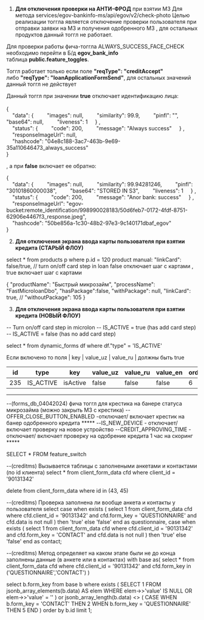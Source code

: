 1) **Для отключения проверки на АНТИ-ФРОД** при взятии МЗ
Для метода  services/egov-bankinfo-ms/api/egov/v2/check-photo 
Целью реализации тоггла является отключение проверки пользователя при отправки заявки на МЗ и получения одобренного МЗ , для остальных продуктов данный тоггл не работает.  

Для проверки работы фича-тоггла ALWAYS_SUCCESS_FACE_CHECK необходимо перейти в Б/д **egov_bank_info** таблица **public.feature_toggles**.  

Тоггл работает только если поле **"reqType": "creditAccept"** либо **"reqType": "loanApplicationFormSend"**, для остальных значений данный тоггл не действует  
  
Данный тоггл при значении **true** отключает идентификацию лица:  
   
{  
    "data":
{         "images": null,         "similarity": 99.9,         "pinfl": "",         "base64": null,         "liveness": 1     }
,  
    "status":
{         "code": 200,         "message": "Always success"     }
,  
    "responseImageUrl": null,  
    "hashcode": "04e8c188-3ac7-463b-9e69-35a110646473_always_success"  
}

, а при **false** включает ее обратно:  

{  
    "data":
{         "images": null,         "similarity": 99.94281246,         "pinfl": "30101860000038",         "base64": "STORED IN S3",         "liveness": 1     }
,  
    "status":
{         "code": 200,         "message": "Anor bank: success"     }
,  
    "responseImageUrl": "egov-bucket:remote_identification/998990028183/50d6feb7-0172-4fdf-8751-62906e4467f3_response.jpeg",  
    "hashcode": "50be856a-1c30-48b2-97e3-9c140171dbaf_egov"  
}



2) **Для отключения экрана ввода карты пользователя при взятии кредита (СТАРЫЙ ФЛОУ)**

select * from products p where p.id = 120
product manual: "linkCard": false/true, // turn on/off card step in loan
false отключает шаг с картами ,  true  включает шаг с картами

{
"productName": "Быстрый микрозайм",
"processName": "FastMicroloanDbo",
"hasPackage":false,
"withPackage": null,
"linkCard": true,   //
"withoutPackage": 105
}

3) **Для отключения экрана ввода карты пользователя при взятии кредита (НОВЫЙ ФЛОУ)**

-- Turn on/off card step in microlon 
-- IS_ACTIVE = true (has add card step) 
-- IS_ACTIVE = false (has no add card step) 

select * from dynamic_forms df where df."type" = 'IS_ACTIVE'

Если включено то поля  | key  | value_uz | value_ru | должны быть true

| id  | type      | key      | value_uz | value_ru | value_en | order | regex | mandatory | parent_id | form_key  | visible | is_value | property |
| --- | --------- | -------- | -------- | -------- | -------- | ----- | ----- | --------- | --------- | --------- | ------- | -------- | -------- |
| 235 | IS_ACTIVE | isActive | false    | false    | false    | 6     |       | true      | 236       | MAIN_FORM | true    | false    |          |

**************************************************************************

--(forms_db_04042024) фича тоггл для крестика на банере статуса микрозайма (можно закрыть МЗ с крестика)
--OFFER_CLOSE_BUTTON_ENABLED -отключает/ включает крестик на банер одобренного кредита *****
--IS_NEW_DEVICE - отключает/ включает проверку на новое устройство
--CREDIT_APPROVING_TIME - отключает/ включает проверку на одобрение кредита 1 час на скоринг ***** 

SELECT * FROM feature_switch

--(creditms) Вызывается таблицы с заполнеными анкетами и контактами (по id клиента)
select * from client_form_data cfd where client_id = '90131342'

delete from client_form_data where id in (43, 45) 

--(creditms) Проверка заполнена ли вообще анкета и контакты у пользователя
select 
    case 
        when exists (
            select 1 
            from client_form_data cfd 
            where cfd.client_id = '90131342' and cfd.form_key = 'QUESTIONNAIRE' and cfd.data is not null
        ) then 'true'
        else 'false'
    end as questionnaire,
    case 
        when exists (
            select 1 
            from client_form_data cfd 
            where cfd.client_id = '90131342' and cfd.form_key = 'CONTACT' and cfd.data is not null
        ) then 'true'
        else 'false'
    end as contact;

--(creditms) Метод определяет на каком этапе были не до конца заполнены данные (в анкете или в контактах)
with base as(
    select *
    from client_form_data cfd
    where cfd.client_id = '90131342'
      and cfd.form_key in ('QUESTIONNAIRE','CONTACT')
)

select b.form_key
from base b
    where exists (
            SELECT 1
            FROM jsonb_array_elements(b.data) AS elem
            WHERE elem->>'value' IS NULL OR elem->>'value' = ''
             )
    or jsonb_array_length(b.data) <> (
        CASE 
            WHEN b.form_key = 'CONTACT' THEN 2
            WHEN b.form_key = 'QUESTIONNAIRE' THEN 5
        END
    )
order by b.id
limit 1;


